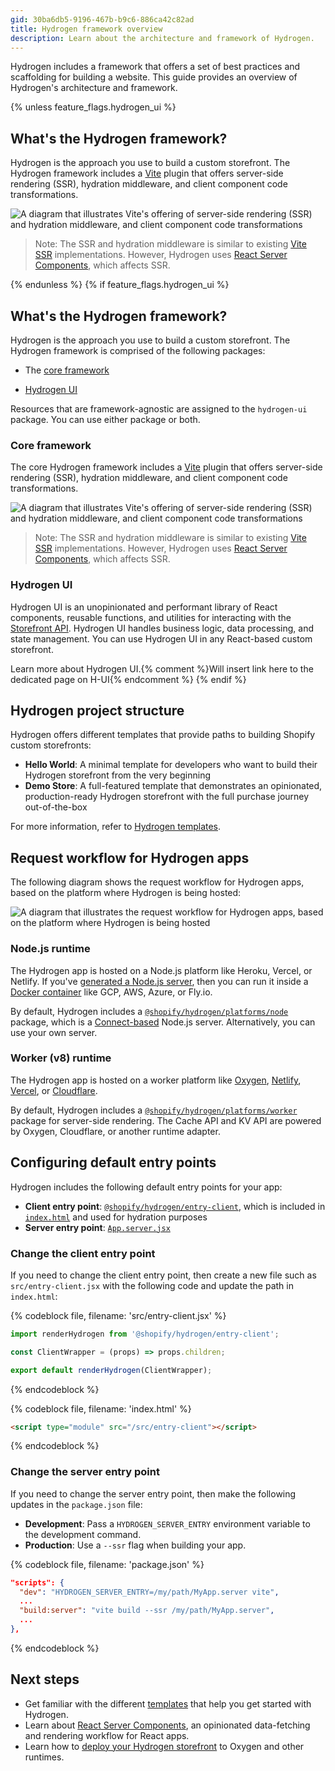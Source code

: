 ```yaml
---
gid: 30ba6db5-9196-467b-b9c6-886ca42c82ad
title: Hydrogen framework overview
description: Learn about the architecture and framework of Hydrogen.
---
```


Hydrogen includes a framework that offers a set of best practices and scaffolding for building a website. This guide provides an overview of Hydrogen's architecture and framework.

{% unless feature_flags.hydrogen_ui %}
## What's the Hydrogen framework?

Hydrogen is the approach you use to build a custom storefront. The Hydrogen framework includes a [Vite](https://vitejs.dev/) plugin that offers server-side rendering (SSR), hydration middleware, and client component code transformations.

![A diagram that illustrates Vite's offering of server-side rendering (SSR) and hydration middleware, and client component code transformations](/assets/custom-storefronts/hydrogen/hydrogen-framework-overview.png)

> Note:
> The SSR and hydration middleware is similar to existing [Vite SSR](https://vitejs.dev/guide/ssr.html) implementations. However, Hydrogen uses [React Server Components](/custom-storefronts/hydrogen/framework/react-server-components), which affects SSR.

{% endunless %}
{% if feature_flags.hydrogen_ui %}
## What's the Hydrogen framework?

Hydrogen is the approach you use to build a custom storefront. The Hydrogen framework is comprised of the following packages:

- The [core framework](#core-framework)

- [Hydrogen UI](#hydrogen-ui)

Resources that are framework-agnostic are assigned to the `hydrogen-ui` package. You can use either package or both.

### Core framework

The core Hydrogen framework includes a [Vite](https://vitejs.dev/) plugin that offers server-side rendering (SSR), hydration middleware, and client component code transformations.

![A diagram that illustrates Vite's offering of server-side rendering (SSR) and hydration middleware, and client component code transformations](/assets/custom-storefronts/hydrogen/hydrogen-framework-overview.png)

> Note:
> The SSR and hydration middleware is similar to existing [Vite SSR](https://vitejs.dev/guide/ssr.html) implementations. However, Hydrogen uses [React Server Components](/custom-storefronts/hydrogen/framework/react-server-components), which affects SSR.

### Hydrogen UI

Hydrogen UI is an unopinionated and performant library of React components, reusable functions, and utilities for interacting with the [Storefront API](https://shopify.dev/api/storefront). Hydrogen UI handles business logic, data processing, and state management. You can use Hydrogen UI in any React-based custom storefront.

Learn more about Hydrogen UI.{% comment %}Will insert link here to the dedicated page on H-UI{% endcomment %}
{% endif %}
## Hydrogen project structure

Hydrogen offers different templates that provide paths to building Shopify custom storefronts:

- **Hello World**: A minimal template for developers who want to build their Hydrogen storefront from the very beginning
- **Demo Store**: A full-featured template that demonstrates an opinionated, production-ready Hydrogen storefront with the full purchase journey out-of-the-box

For more information, refer to [Hydrogen templates](https://shopify.dev/custom-storefronts/hydrogen/templates).

## Request workflow for Hydrogen apps

The following diagram shows the request workflow for Hydrogen apps, based on the platform where Hydrogen is being hosted:

![A diagram that illustrates the request workflow for Hydrogen apps, based on the platform where Hydrogen is being hosted](/assets/custom-storefronts/hydrogen/hydrogen-server-entry-points.png)

### Node.js runtime

The Hydrogen app is hosted on a Node.js platform like Heroku, Vercel, or Netlify. If you've [generated a Node.js server](https://shopify.dev/custom-storefronts/hydrogen/deployment#deploy-to-node-js), then you can run it inside a [Docker container](https://shopify.dev/custom-storefronts/hydrogen/deployment#deploy-to-docker) like GCP, AWS, Azure, or Fly.io.

By default, Hydrogen includes a [`@shopify/hydrogen/platforms/node`](https://github.com/Shopify/hydrogen/blob/main/packages/hydrogen/src/platforms/node.ts) package, which is a [Connect-based](https://github.com/senchalabs/connect) Node.js server. Alternatively, you can use your own server.

### Worker (v8) runtime

The Hydrogen app is hosted on a worker platform like [Oxygen](https://shopify.dev/custom-storefronts/hydrogen/deployment#deploy-to-oxygen), [Netlify](https://shopify.dev/custom-storefronts/hydrogen/deployment#deploy-to-netlify), [Vercel](https://shopify.dev/custom-storefronts/hydrogen/deployment#deploy-to-vercel), or [Cloudflare](https://shopify.dev/custom-storefronts/hydrogen/deployment#deploy-to-cloudflare-workers).

By default, Hydrogen includes a [`@shopify/hydrogen/platforms/worker`](https://github.com/Shopify/hydrogen/blob/main/packages/hydrogen/src/platforms/worker.ts) package for server-side rendering. The Cache API and KV API are powered by Oxygen, Cloudflare, or another runtime adapter.

## Configuring default entry points

Hydrogen includes the following default entry points for your app:

- **Client entry point**: [`@shopify/hydrogen/entry-client`](https://github.com/Shopify/hydrogen/blob/main/packages/hydrogen/src/entry-client.tsx), which is included in [`index.html`](https://github.com/Shopify/hydrogen/blob/main/templates/demo-store/index.html) and used for hydration purposes
- **Server entry point**: [`App.server.jsx`](https://github.com/Shopify/hydrogen/blob/main/templates/demo-store/src/App.server.jsx)

### Change the client entry point

If you need to change the client entry point, then create a new file such as `src/entry-client.jsx` with the following code and update the path in `index.html`:

{% codeblock file, filename: 'src/entry-client.jsx' %}

```jsx
import renderHydrogen from '@shopify/hydrogen/entry-client';

const ClientWrapper = (props) => props.children;

export default renderHydrogen(ClientWrapper);
```

{% endcodeblock %}

{% codeblock file, filename: 'index.html' %}

```html
<script type="module" src="/src/entry-client"></script>
```

{% endcodeblock %}

### Change the server entry point

If you need to change the server entry point, then make the following updates in the `package.json` file:

- **Development**: Pass a `HYDROGEN_SERVER_ENTRY` environment variable to the development command.
- **Production**: Use a `--ssr` flag when building your app.

{% codeblock file, filename: 'package.json' %}

```json
"scripts": {
  "dev": "HYDROGEN_SERVER_ENTRY=/my/path/MyApp.server vite",
  ...
  "build:server": "vite build --ssr /my/path/MyApp.server",
  ...
},
```

{% endcodeblock %}

## Next steps

- Get familiar with the different [templates](https://shopify.dev/custom-storefronts/hydrogen/templates) that help you get started with Hydrogen.
- Learn about [React Server Components](https://shopify.dev/custom-storefronts/hydrogen/framework/react-server-components), an opinionated data-fetching and rendering workflow for React apps.
- Learn how to [deploy your Hydrogen storefront](https://shopify.dev/custom-storefronts/hydrogen/deployment) to Oxygen and other runtimes.
